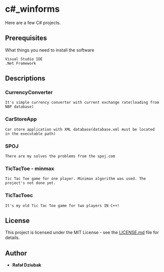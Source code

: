 # c#_winforms
Here are a few C# projects.

## Prerequisites
What things you need to install the software

```
Visual Studio IDE
.Net Framework
```

## Descriptions

### CurrencyConverter
```
It's simple currency converter with current exchange rate(loading from NBP database)
```

### CarStoreApp
```
Car store application with XML database(database.xml must be located in the executable path)
```

### SPOJ
```
There are my solves the problems from the spoj.com
```

### TicTacToe - minmax
```
Tic Tac Toe game for one player. Minimax algorithm was used. The project's not done yet.
```

### TicTacToec
```
It's my old Tic Tac Toe game for two players IN C++!
```

## License
This project is licensed under the MIT License - see the [LICENSE.md](LICENSE.md) file for details.

## Author
* **Rafał Dziubak**